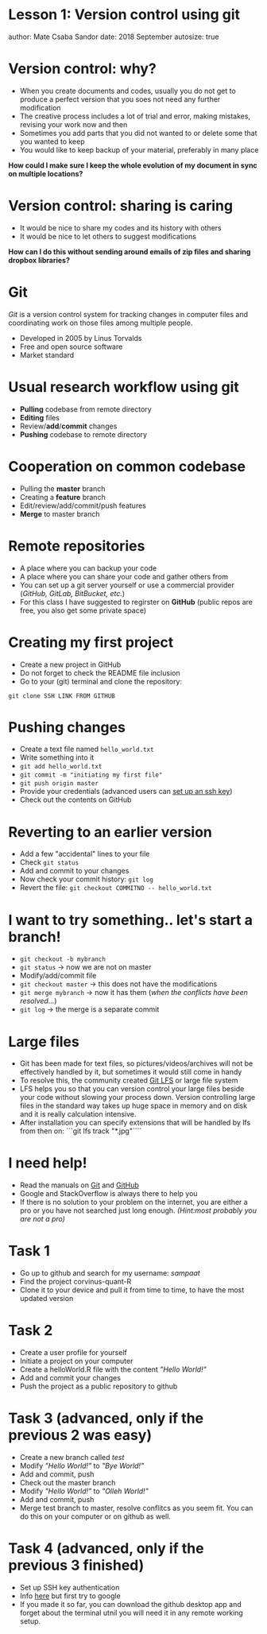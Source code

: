 Lesson 1: Version control using git
========================================================
author: Mate Csaba Sandor
date: 2018 September
autosize: true

Version control: why?
========================================================

- When you create documents and codes, usually you do not get to produce a perfect version that you soes not need any further modification
- The creative process includes a lot of trial and error, making mistakes, revising your work now and then
- Sometimes you add parts that you did not wanted to or delete some that you wanted to keep
- You would like to keep backup of your material, preferably in many place

**How could I make sure I keep the whole evolution of my document in sync on multiple locations?**

Version control: sharing is caring
========================================================

- It would be nice to share my codes and its history with others
- It would be nice to let others to suggest modifications

**How can I do this without sending around emails of zip files and sharing dropbox libraries?**

Git
========================================================

*Git* is a version control system for tracking changes in computer files and coordinating work on those files among multiple people.

- Developed in 2005 by Linus Torvalds
- Free and open source software
- Market standard

Usual research workflow using git
========================================================

- **Pulling** codebase from remote directory
- **Editing** files
- Review/**add**/**commit** changes
- **Pushing** codebase to remote directory

Cooperation on common codebase
========================================================

- Pulling the **master** branch
- Creating a **feature** branch
- Edit/review/add/commit/push features
- **Merge** to master branch

Remote repositories
========================================================

- A place where you can backup your code
- A place where you can share your code and gather others from
- You can set up a git server yourself or use a commercial provider (*GitHub, GitLab, BitBucket, etc.*)
- For this class I have suggested to regirster on **GitHub** (public repos are free, you also get some private space)

Creating my first project
========================================================

- Create a new project in GitHub
- Do not forget to check the README file inclusion
- Go to your (git) terminal and clone the repository:

```
git clone SSH LINK FROM GITHUB
```
Pushing changes
========================================================

- Create a text file named ``` hello_world.txt  ```
- Write something into it
- ``` git add hello_world.txt ```
- ``` git commit -m "initiating my first file" ```
- ``` git push origin master ```
- Provide your credentials (advanced users can [set up an ssh key](https://help.github.com/articles/adding-a-new-ssh-key-to-your-github-account/))
- Check out the contents on GitHub

Reverting to an earlier version
========================================================

- Add a few "accidental" lines to your file
- Check ```git status```
- Add and commit to your changes
- Now check your commit history: ```git log```
- Revert the file: ```git checkout COMMITNO -- hello_world.txt```

I want to try something.. let's start a branch!
========================================================

- ```git checkout -b mybranch```
- ```git status``` -> now we are not on master
- Modify/add/commit file
- ```git checkout master``` -> this does not have the modifications
- ```git merge mybranch``` -> now it has them (*when the conflicts have been resolved...*)
- ```git log``` -> the merge is a separate commit


Large files
========================================================

- Git has been made for text files, so pictures/videos/archives will not be effectively handled by it, but sometimes it would still come in handy
- To resolve this, the community created [Git LFS](https://help.github.com/articles/configuring-git-large-file-storage/#platform-mac) or large file system
- LFS helps you so that you can version control your large files beside your code without slowing your process down. Version controlling large files in the standard way takes up huge space in memory and on disk and it is really calculation intensive.
- After installation you can specify extensions that will be handled by lfs from then on: ```git lfs track "*.jpg"````

I need help!
========================================================

- Read the manuals on [Git](https://git-scm.com/doc) and [GitHub](https://help.github.com/)
- Google and StackOverflow is always there to help you
- If there is no solution to your problem on the internet, you are either a pro or you have not searched just long enough. *(Hint:most probably you are not a pro)*

Task 1
========================================================

- Go up to github and search for my username: *sampaat*
- Find the project corvinus-quant-R
- Clone it to your device and pull it from time to time, to have the most updated version


Task 2
========================================================

- Create a user profile for yourself
- Initiate a project on your computer
- Create a helloWorld.R file with the content *"Hello World!"*
- Add and commit your changes
- Push the project as a public repository to github

Task 3 (advanced, only if the previous 2 was easy)
========================================================

- Create a new branch called *test*
- Modify *"Hello World!"* to *"Bye World!"*
- Add and commit, push
- Check out the master branch
- Modify *"Hello World!"* to *"Olleh World!"*
- Add and commit, push
- Merge test branch to master, resolve conflitcs as you seem fit. You can do this on your computer or on github as well.

Task 4 (advanced, only if the previous 3 finished)
========================================================

- Set up SSH key authentication
- Info [here](https://docs.github.com/en/github/authenticating-to-github/connecting-to-github-with-ssh) but first try to google
- If you made it so far, you can download the github desktop app and forget about the terminal utnil you will need it in any remote working setup.

